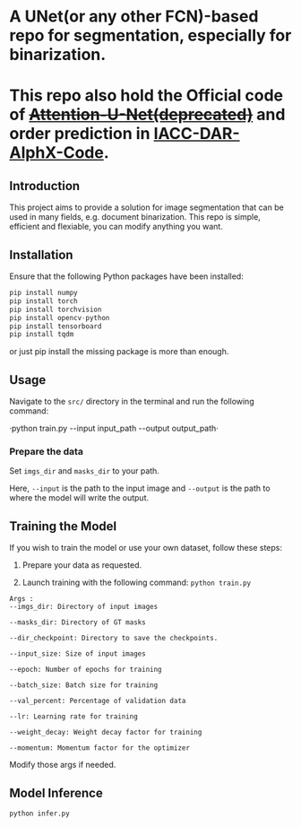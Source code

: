 # A UNet(or any other FCN)-based repo for segmentation, especially for binarization.

# This repo also hold the Official code of ~~[Attention-U-Net(deprecated)](https://github.com/ssocean/Attention-U-Net)~~ and order prediction in [IACC-DAR-AlphX-Code](https://github.com/ssocean/AlphX-Code-For-DAR).



## Introduction

This project aims to provide a solution for image segmentation that can be used in many fields, e.g. document binarization. This repo is simple, efficient and flexiable, you can modify anything you want. 

## Installation

Ensure that the following Python packages have been installed:

```python
pip install numpy
pip install torch
pip install torchvision
pip install opencv-python
pip install tensorboard
pip install tqdm
```

or just pip install the missing package is more than enough.

## Usage

Navigate to the `src/` directory in the terminal and run the following command:

·python train.py --input input_path --output output_path·
### Prepare the data

Set `imgs_dir` and `masks_dir` to your path.

Here, `--input` is the path to the input image and `--output` is the path to where the model will write the output.

## Training the Model

If you wish to train the model or use your own dataset, follow these steps:

1. Prepare your data as requested. 

2. Launch training with the following command:
`python train.py`
```
Args :
--imgs_dir: Directory of input images

--masks_dir: Directory of GT masks

--dir_checkpoint: Directory to save the checkpoints.

--input_size: Size of input images

--epoch: Number of epochs for training

--batch_size: Batch size for training

--val_percent: Percentage of validation data

--lr: Learning rate for training

--weight_decay: Weight decay factor for training

--momentum: Momentum factor for the optimizer
```

Modify those args if needed.

## Model Inference

`python infer.py`







